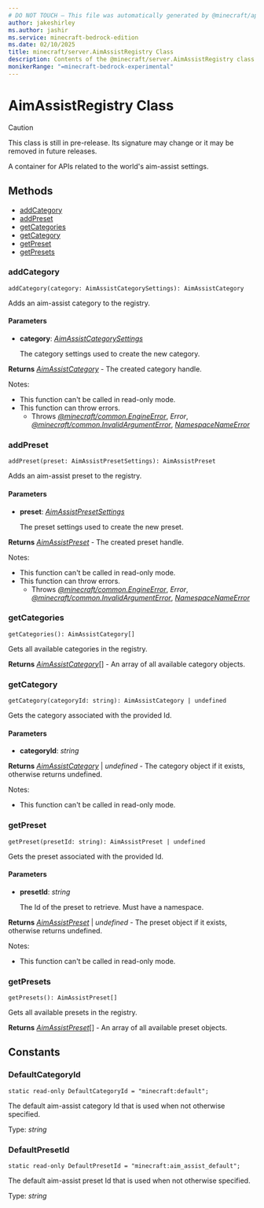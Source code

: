 ```yaml
---
# DO NOT TOUCH — This file was automatically generated by @minecraft/api-docs-generator, to report problems file an issue at https://github.com/Mojang/minecraft-scripting-libraries
author: jakeshirley
ms.author: jashir
ms.service: minecraft-bedrock-edition
ms.date: 02/10/2025
title: minecraft/server.AimAssistRegistry Class
description: Contents of the @minecraft/server.AimAssistRegistry class.
monikerRange: "=minecraft-bedrock-experimental"
---
```

# AimAssistRegistry Class

> [!CAUTION]
> This class is still in pre-release.  Its signature may change or it may be removed in future releases.

A container for APIs related to the world's aim-assist settings.

## Methods
- [addCategory](#addcategory)
- [addPreset](#addpreset)
- [getCategories](#getcategories)
- [getCategory](#getcategory)
- [getPreset](#getpreset)
- [getPresets](#getpresets)

### **addCategory**
`
addCategory(category: AimAssistCategorySettings): AimAssistCategory
`

Adds an aim-assist category to the registry.

#### **Parameters**
- **category**: [*AimAssistCategorySettings*](AimAssistCategorySettings.md)
  
  The category settings used to create the new category.

**Returns** [*AimAssistCategory*](AimAssistCategory.md) - The created category handle.
  
Notes:
- This function can't be called in read-only mode.
- This function can throw errors.
  - Throws [*@minecraft/common.EngineError*](../../../scriptapi/minecraft/common/EngineError.md), *Error*, [*@minecraft/common.InvalidArgumentError*](../../../scriptapi/minecraft/common/InvalidArgumentError.md), [*NamespaceNameError*](NamespaceNameError.md)

### **addPreset**
`
addPreset(preset: AimAssistPresetSettings): AimAssistPreset
`

Adds an aim-assist preset to the registry.

#### **Parameters**
- **preset**: [*AimAssistPresetSettings*](AimAssistPresetSettings.md)
  
  The preset settings used to create the new preset.

**Returns** [*AimAssistPreset*](AimAssistPreset.md) - The created preset handle.
  
Notes:
- This function can't be called in read-only mode.
- This function can throw errors.
  - Throws [*@minecraft/common.EngineError*](../../../scriptapi/minecraft/common/EngineError.md), *Error*, [*@minecraft/common.InvalidArgumentError*](../../../scriptapi/minecraft/common/InvalidArgumentError.md), [*NamespaceNameError*](NamespaceNameError.md)

### **getCategories**
`
getCategories(): AimAssistCategory[]
`

Gets all available categories in the registry.

**Returns** [*AimAssistCategory*](AimAssistCategory.md)[] - An array of all available category objects.

### **getCategory**
`
getCategory(categoryId: string): AimAssistCategory | undefined
`

Gets the category associated with the provided Id.

#### **Parameters**
- **categoryId**: *string*

**Returns** [*AimAssistCategory*](AimAssistCategory.md) | *undefined* - The category object if it exists, otherwise returns undefined.
  
Notes:
- This function can't be called in read-only mode.

### **getPreset**
`
getPreset(presetId: string): AimAssistPreset | undefined
`

Gets the preset associated with the provided Id.

#### **Parameters**
- **presetId**: *string*
  
  The Id of the preset to retrieve. Must have a namespace.

**Returns** [*AimAssistPreset*](AimAssistPreset.md) | *undefined* - The preset object if it exists, otherwise returns undefined.
  
Notes:
- This function can't be called in read-only mode.

### **getPresets**
`
getPresets(): AimAssistPreset[]
`

Gets all available presets in the registry.

**Returns** [*AimAssistPreset*](AimAssistPreset.md)[] - An array of all available preset objects.

## Constants

### **DefaultCategoryId**
`static read-only DefaultCategoryId = "minecraft:default";`

The default aim-assist category Id that is used when not otherwise specified.

Type: *string*

### **DefaultPresetId**
`static read-only DefaultPresetId = "minecraft:aim_assist_default";`

The default aim-assist preset Id that is used when not otherwise specified.

Type: *string*
